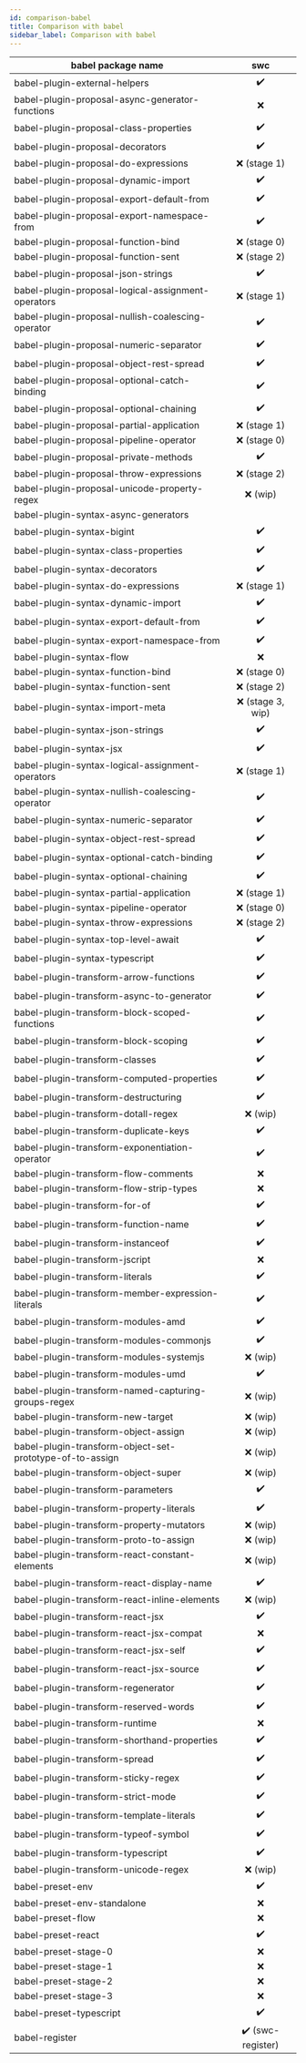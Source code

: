 ```yaml
---
id: comparison-babel
title: Comparison with babel
sidebar_label: Comparison with babel
---
```


| babel package name                                       |        swc        |
| -------------------------------------------------------- | :---------------: |
| babel-plugin-external-helpers                            |        ✔️         |
| babel-plugin-proposal-async-generator-functions          |        ❌         |
| babel-plugin-proposal-class-properties                   |        ✔️         |
| babel-plugin-proposal-decorators                         |        ✔️         |
| babel-plugin-proposal-do-expressions                     |   ❌ (stage 1)    |
| babel-plugin-proposal-dynamic-import                     |        ✔️         |
| babel-plugin-proposal-export-default-from                |        ✔️         |
| babel-plugin-proposal-export-namespace-from              |        ✔️         |
| babel-plugin-proposal-function-bind                      |   ❌ (stage 0)    |
| babel-plugin-proposal-function-sent                      |   ❌ (stage 2)    |
| babel-plugin-proposal-json-strings                       |        ✔️         |
| babel-plugin-proposal-logical-assignment-operators       |   ❌ (stage 1)    |
| babel-plugin-proposal-nullish-coalescing-operator        |        ✔️         |
| babel-plugin-proposal-numeric-separator                  |        ✔️         |
| babel-plugin-proposal-object-rest-spread                 |        ✔️         |
| babel-plugin-proposal-optional-catch-binding             |        ✔️         |
| babel-plugin-proposal-optional-chaining                  |        ✔️         |
| babel-plugin-proposal-partial-application                |   ❌ (stage 1)    |
| babel-plugin-proposal-pipeline-operator                  |   ❌ (stage 0)    |
| babel-plugin-proposal-private-methods                    |        ✔️         |
| babel-plugin-proposal-throw-expressions                  |   ❌ (stage 2)    |
| babel-plugin-proposal-unicode-property-regex             |     ❌ (wip)      |
| babel-plugin-syntax-async-generators                     |                   |
| babel-plugin-syntax-bigint                               |        ✔️         |
| babel-plugin-syntax-class-properties                     |        ✔️         |
| babel-plugin-syntax-decorators                           |        ✔️         |
| babel-plugin-syntax-do-expressions                       |   ❌ (stage 1)    |
| babel-plugin-syntax-dynamic-import                       |        ✔️         |
| babel-plugin-syntax-export-default-from                  |        ✔️         |
| babel-plugin-syntax-export-namespace-from                |        ✔️         |
| babel-plugin-syntax-flow                                 |        ❌         |
| babel-plugin-syntax-function-bind                        |   ❌ (stage 0)    |
| babel-plugin-syntax-function-sent                        |   ❌ (stage 2)    |
| babel-plugin-syntax-import-meta                          | ❌ (stage 3, wip) |
| babel-plugin-syntax-json-strings                         |        ✔️         |
| babel-plugin-syntax-jsx                                  |        ✔️         |
| babel-plugin-syntax-logical-assignment-operators         |   ❌ (stage 1)    |
| babel-plugin-syntax-nullish-coalescing-operator          |        ✔️         |
| babel-plugin-syntax-numeric-separator                    |        ✔️         |
| babel-plugin-syntax-object-rest-spread                   |        ✔️         |
| babel-plugin-syntax-optional-catch-binding               |        ✔️         |
| babel-plugin-syntax-optional-chaining                    |        ✔️         |
| babel-plugin-syntax-partial-application                  |   ❌ (stage 1)    |
| babel-plugin-syntax-pipeline-operator                    |   ❌ (stage 0)    |
| babel-plugin-syntax-throw-expressions                    |   ❌ (stage 2)    |
| babel-plugin-syntax-top-level-await                      |        ✔️         |
| babel-plugin-syntax-typescript                           |        ✔️         |
| babel-plugin-transform-arrow-functions                   |        ✔️         |
| babel-plugin-transform-async-to-generator                |        ✔️         |
| babel-plugin-transform-block-scoped-functions            |        ✔️         |
| babel-plugin-transform-block-scoping                     |        ✔️         |
| babel-plugin-transform-classes                           |        ✔️         |
| babel-plugin-transform-computed-properties               |        ✔️         |
| babel-plugin-transform-destructuring                     |        ✔️         |
| babel-plugin-transform-dotall-regex                      |     ❌ (wip)      |
| babel-plugin-transform-duplicate-keys                    |        ✔️         |
| babel-plugin-transform-exponentiation-operator           |        ✔️         |
| babel-plugin-transform-flow-comments                     |        ❌         |
| babel-plugin-transform-flow-strip-types                  |        ❌         |
| babel-plugin-transform-for-of                            |        ✔️         |
| babel-plugin-transform-function-name                     |        ✔️         |
| babel-plugin-transform-instanceof                        |        ✔️         |
| babel-plugin-transform-jscript                           |        ❌         |
| babel-plugin-transform-literals                          |        ✔️         |
| babel-plugin-transform-member-expression-literals        |        ✔️         |
| babel-plugin-transform-modules-amd                       |        ✔️         |
| babel-plugin-transform-modules-commonjs                  |        ✔️         |
| babel-plugin-transform-modules-systemjs                  |     ❌ (wip)      |
| babel-plugin-transform-modules-umd                       |        ✔️         |
| babel-plugin-transform-named-capturing-groups-regex      |     ❌ (wip)      |
| babel-plugin-transform-new-target                        |     ❌ (wip)      |
| babel-plugin-transform-object-assign                     |     ❌ (wip)      |
| babel-plugin-transform-object-set-prototype-of-to-assign |     ❌ (wip)      |
| babel-plugin-transform-object-super                      |     ❌ (wip)      |
| babel-plugin-transform-parameters                        |        ✔️         |
| babel-plugin-transform-property-literals                 |        ✔️         |
| babel-plugin-transform-property-mutators                 |     ❌ (wip)      |
| babel-plugin-transform-proto-to-assign                   |     ❌ (wip)      |
| babel-plugin-transform-react-constant-elements           |     ❌ (wip)      |
| babel-plugin-transform-react-display-name                |        ✔️         |
| babel-plugin-transform-react-inline-elements             |     ❌ (wip)      |
| babel-plugin-transform-react-jsx                         |        ✔️         |
| babel-plugin-transform-react-jsx-compat                  |        ❌         |
| babel-plugin-transform-react-jsx-self                    |        ✔️         |
| babel-plugin-transform-react-jsx-source                  |        ✔️         |
| babel-plugin-transform-regenerator                       |        ✔️         |
| babel-plugin-transform-reserved-words                    |        ✔️         |
| babel-plugin-transform-runtime                           |        ❌         |
| babel-plugin-transform-shorthand-properties              |        ✔️         |
| babel-plugin-transform-spread                            |        ✔️         |
| babel-plugin-transform-sticky-regex                      |        ✔️         |
| babel-plugin-transform-strict-mode                       |        ✔️         |
| babel-plugin-transform-template-literals                 |        ✔️         |
| babel-plugin-transform-typeof-symbol                     |        ✔️         |
| babel-plugin-transform-typescript                        |        ✔️         |
| babel-plugin-transform-unicode-regex                     |     ❌ (wip)      |
| babel-preset-env                                         |        ✔️         |
| babel-preset-env-standalone                              |        ❌         |
| babel-preset-flow                                        |        ❌         |
| babel-preset-react                                       |        ✔️         |
| babel-preset-stage-0                                     |        ❌         |
| babel-preset-stage-1                                     |        ❌         |
| babel-preset-stage-2                                     |        ❌         |
| babel-preset-stage-3                                     |        ❌         |
| babel-preset-typescript                                  |        ✔️         |
| babel-register                                           | ✔️ (swc-register) |
